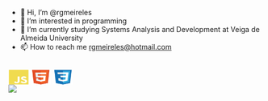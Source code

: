 - 👋 Hi, I’m @rgmeireles
- 👀 I’m interested in programming
- 🌱 I’m currently studying Systems Analysis and Development at Veiga de Almeida University
- 📫 How to reach me rgmeireles@hotmail.com

<div style="display: inline_block"><br>
  <img align="center" alt="Js" height="30" width="40" src="https://raw.githubusercontent.com/devicons/devicon/master/icons/javascript/javascript-plain.svg">
  <img align="center" alt="HTML" height="30" width="40" src="https://raw.githubusercontent.com/devicons/devicon/master/icons/html5/html5-original.svg">
  <img align="center" alt="CSS" height="30" width="40" src="https://raw.githubusercontent.com/devicons/devicon/master/icons/css3/css3-original.svg">
</div>

<div
<a href="https://www.linkedin.com/in/rafael-meireles-147b7637/"><img src="https://img.shields.io/badge/-LinkedIn-%230077B5?style=for-the-badge&logo=linkedin&logoColor=white"></a> 
</div>
